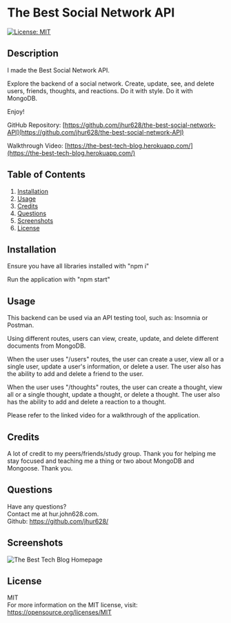 # The Best Social Network API

[![License: MIT](https://img.shields.io/badge/License-MIT-yellow.svg)](https://opensource.org/licenses/MIT)

## Description
I made the Best Social Network API.

Explore the backend of a social network. Create, update, see, and delete users, friends, thoughts, and reactions. Do it with style. Do it with MongoDB.

Enjoy!

GitHub Repository: [https://github.com/jhur628/the-best-social-network-API](https://github.com/jhur628/the-best-social-network-API)

Walkthrough Video: [https://the-best-tech-blog.herokuapp.com/](https://the-best-tech-blog.herokuapp.com/)

## Table of Contents
1. [Installation](#Installation)
2. [Usage](#Usage)
3. [Credits](#Credits)
4. [Questions](#Questions)
5. [Screenshots](#Screenshots)
6. [License](#License)

## Installation
Ensure you have all libraries installed with "npm i"

Run the application with "npm start"

## Usage
This backend can be used via an API testing tool, such as: Insomnia or Postman.

Using different routes, users can view, create, update, and delete different documents from MongoDB.

When the user uses "/users" routes, the user can create a user, view all or a single user, update a user's information, or delete a user. The user also has the ability to add and delete a friend to the user.

When the user uses "/thoughts" routes, the user can create a thought, view all or a single thought, update a thought, or delete a thought. The user also has the ability to add and delete a reaction to a thought.

Please refer to the linked video for a walkthrough of the application.

## Credits
A lot of credit to my peers/friends/study group. Thank you for helping me stay focused and teaching me a thing or two about MongoDB and Mongoose. Thank you.

## Questions
Have any questions? <br/>
Contact me at hur.john628.com. <br/>
Github: https://github.com/jhur628/ <br/>

## Screenshots
![The Best Tech Blog Homepage](./assets/homepage.jpg)

## License
MIT <br/> For more information on the MIT license, visit: https://opensource.org/licenses/MIT